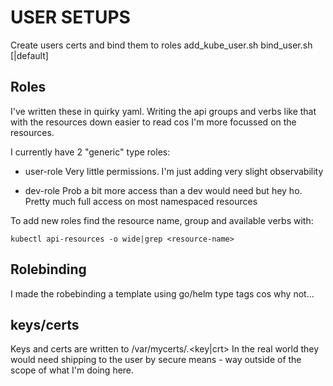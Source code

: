 # USER SETUPS

Create users certs and bind them to roles
    add_kube_user.sh <user>
    bind_user.sh <user> <role> [<namespace>|default]

## Roles

I've written these in quirky yaml. Writing the api groups and verbs like that with the resources down easier to read cos I'm more focussed on the resources.

I currently have 2 "generic" type roles:

* user-role
Very little permissions. I'm just adding very slight observability

* dev-role
Prob a bit more access than a dev would need but hey ho. 
Pretty much full access on most namespaced resources

To add new roles find the resource name, group and available verbs with:

    kubectl api-resources -o wide|grep <resource-name>

## Rolebinding

I made the robebinding a template using go/helm type tags cos why not...

## keys/certs

Keys and certs are written to /var/mycerts/<username>.<key|crt>
In the real world they would need shipping to the user by secure means - way outside
of the scope of what I'm doing here.
